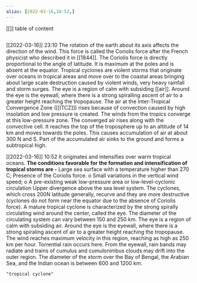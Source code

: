 ```yaml
---
alias: [2022-03-16,10:52,]
---
```

[[]]
table of content
```toc
```
[[2022-03-16]] 23:10
The rotation of the earth about its axis affects the direction of the wind. This force is called the Coriolis force after the French physicist who described it in [[1844]].
The Coriolis force is directly proportional to the angle of latitude. It is maximum at the poles and is absent at the equator.
Tropical cyclones are violent storms that originate over oceans in tropical areas and move over to the coastal areas bringing about large scale destruction caused by violent winds, very heavy rainfall and storm surges.
The eye is a region of calm with subsiding [[air]].
Around the eye is the eyewall, where there is a strong spiralling ascent of air to a greater height reaching the tropopause.
The air at the Inter-TropicaI Convergence Zone ([[ITCZ]]) rises because of convection caused by high insolation and low pressure is created.
The winds from the tropics converge at this low-pressure zone. The converged air rises along with the convective cell. It reaches the top of the troposphere up to an altitude of 14 km and moves towards the poles. This causes accumulation of air at about 300 N and S. Part of the accumulated air sinks to the ground and forms a subtropical high.

[[2022-03-16]] 10:52
It originates and intensifies over warm tropical oceans.
**The conditions favorable for the formation and intensification of tropical storms are -**
Large sea surface with a temperature higher than 270 C;
Presence of the Coriolis force.
o Small variations in the vertical wind speed;
o A pre-existing weak low-pressure area or low-level-cyclonic circulation
Upper divergence above the sea level system.
The cyclones, which cross 200N latitude generally, recurve and they are more destructive (cyclones do not form near the equator due to the absence of Coriolis force).
A mature tropical cyclone is characterized by the strong spirally circulating wind around the center, called the eye.
The diameter of the circulating system can vary between 150 and 250 km.
The eye is a region of calm with subsiding air.
Around the eye is the eyewall, where there is a strong spiraling ascent of air to a greater height reaching the tropopause.
The wind reaches maximum velocity in this region, reaching as high as 250 km per hour.
Torrential rain occurs here.
From the eyewall, rain bands may radiate and trains of cumulus and cumulonimbus clouds may drift into the outer region.
The diameter of the storm over the Bay of Bengal, the Arabian Sea, and the Indian ocean is between 600 and 1200 km.
```query
"tropical cyclone"
```